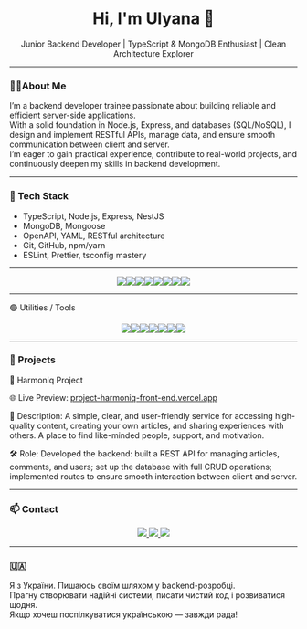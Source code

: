 <h1 align="center">Hi, I'm Ulyana 👋</h1>

<p align="center">
  Junior Backend Developer | TypeScript & MongoDB Enthusiast | Clean Architecture Explorer
</p>

---

###  👩‍💻About Me

I’m a backend developer trainee passionate about building reliable and efficient server-side applications.  
With a solid foundation in Node.js, Express, and databases (SQL/NoSQL), I design and implement RESTful APIs, manage data, and ensure smooth communication between client and server.  
I’m eager to gain practical experience, contribute to real-world projects, and continuously deepen my skills in backend development.

---

### 🧰 Tech Stack

- TypeScript, Node.js, Express, NestJS  
- MongoDB, Mongoose  
- OpenAPI, YAML, RESTful architecture  
- Git, GitHub, npm/yarn  
- ESLint, Prettier, tsconfig mastery

---
<p align="center"><img src="https://img.shields.io/badge/TypeScript-3178C6?style=for-the-badge&logo=typescript&logoColor=white" /><img src="https://img.shields.io/badge/Node.js-339933?style=for-the-badge&logo=nodedotjs&logoColor=white" /><img src="https://img.shields.io/badge/Express-000000?style=for-the-badge&logo=express&logoColor=white" /><img src="https://img.shields.io/badge/NestJS-E0234E?style=for-the-badge&logo=nestjs&logoColor=white" /><img src="https://img.shields.io/badge/MongoDB-47A248?style=for-the-badge&logo=mongodb&logoColor=white" /><img src="https://img.shields.io/badge/OpenAPI-6BA539?style=for-the-badge&logo=openapiinitiative&logoColor=white" /><img src="https://img.shields.io/badge/Git-F05032?style=for-the-badge&logo=git&logoColor=white" /><img src="https://img.shields.io/badge/Yarn-2C8EBB?style=for-the-badge&logo=yarn&logoColor=white" /></p>


---
🟢 Utilities / Tools


<p align="center"><img src="https://img.shields.io/badge/ESLint-4B32C3?style=for-the-badge&logo=eslint&logoColor=white" /><img src="https://img.shields.io/badge/Prettier-F7B93E?style=for-the-badge&logo=prettier&logoColor=black" /><img src="https://img.shields.io/badge/Postman-FF6C37?style=for-the-badge&logo=postman&logoColor=white" /><img src="https://img.shields.io/badge/VSCode-007ACC?style=for-the-badge&logo=visualstudiocode&logoColor=white" /><img src="https://img.shields.io/badge/GitHub-181717?style=for-the-badge&logo=github&logoColor=white" /><img src="https://img.shields.io/badge/YAML-CB171E?style=for-the-badge&logo=yaml&logoColor=white" /><img src="https://img.shields.io/badge/OpenAPI-6BA539?style=for-the-badge&logo=openapiinitiative&logoColor=white" />


---


### 🚀 Projects


🧠 Harmoniq Project

🌐 Live Preview: [project-harmoniq-front-end.vercel.app](https://project-harmoniq-front-end.vercel.app)


📝 Description:
A simple, clear, and user-friendly service for accessing high-quality content, creating your own articles, and sharing experiences with others. A place to find like-minded people, support, and motivation.

🛠️ Role:
Developed the backend: built a REST API for managing articles, comments, and users; set up the database with full CRUD operations; implemented routes to ensure smooth interaction between client and server.


---


### 📫 Contact

<p align="center">
  <a href="https://t.me/ulyana_131">
    <img src="https://img.shields.io/badge/Telegram-2CA5E0?style=for-the-badge&logo=telegram&logoColor=white" />
  </a>
  <a href="mailto:ulyanatyyy@gmail.com">
    <img src="https://img.shields.io/badge/Email-D14836?style=for-the-badge&logo=gmail&logoColor=white" />
  </a>
  <a href="https://www.linkedin.com/in/uliana-tykhovska-551456354">
    <img src="https://img.shields.io/badge/LinkedIn-0077B5?style=for-the-badge&logo=linkedin&logoColor=white" />
  </a>
</p>


---

### 🇺🇦 

Я з України. Пишаюсь своїм шляхом у backend-розробці.  
Прагну створювати надійні системи, писати чистий код і розвиватися щодня.  
Якщо хочеш поспілкуватися українською — завжди рада!
